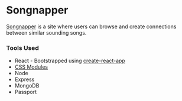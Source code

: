 # Songnapper

[Songnapper](https://shrouded-lake-73673.herokuapp.com/) is a site where users can browse and create connections between similar sounding songs. 

### Tools Used

* React - Bootstrapped using [create-react-app](https://github.com/facebook/create-react-app)
* [CSS Modules](https://github.com/css-modules/css-modules)
* Node
* Express
* MongoDB 
* Passport 